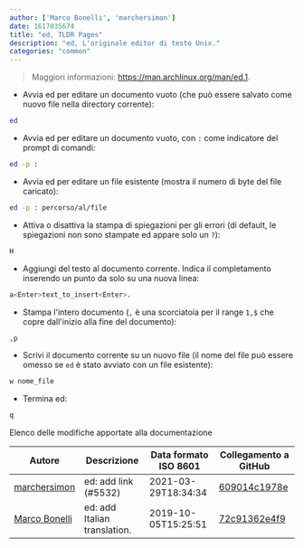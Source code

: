 ```yaml
---
author: ['Marco Bonelli', 'marchersimon']
date: 1617035674
title: "ed, TLDR Pages"
description: "ed, L'originale editor di testo Unix."
categories: "common"
---
```

> Maggiori informazioni: <https://man.archlinux.org/man/ed.1>.

- Avvia ed per editare un documento vuoto (che può essere salvato come nuovo file nella directory corrente):

```bash
ed
```

- Avvia ed per editare un documento vuoto, con `:` come indicatore del prompt di comandi:

```bash
ed -p :
```

- Avvia ed per editare un file esistente (mostra il numero di byte del file caricato):

```bash
ed -p : percorso/al/file
```

- Attiva o disattiva la stampa di spiegazioni per gli errori (di default, le spiegazioni non sono stampate ed appare solo un `?`):

```bash
H
```

- Aggiungi del testo al documento corrente. Indica il completamento inserendo un punto da solo su una nuova linea:

```bash
a<Enter>text_to_insert<Enter>.
```

- Stampa l'intero documento (`,` è una scorciatoia per il range `1,$` che copre dall'inizio alla fine del documento):

```bash
,p
```

- Scrivi il documento corrente su un nuovo file (il nome del file può essere omesso se `ed` è stato avviato con un file esistente):

```bash
w nome_file
```

- Termina ed:

```bash
q
```
Elenco delle modifiche apportate alla documentazione


Autore | Descrizione | Data formato ISO 8601 | Collegamento a GitHub
------|-----|-----|-----
[marchersimon](mailto:50295997+marchersimon@users.noreply.github.com) | ed: add link (#5532) | 2021-03-29T18:34:34 | [609014c1978e](https://github.com/tldr-pages/tldr/commit/609014c1978e51d6b5872b3b47c3000f732a0f21)
[Marco Bonelli](mailto:marco@mebeim.net) | ed: add Italian translation. | 2019-10-05T15:25:51 | [72c91362e4f9](https://github.com/tldr-pages/tldr/commit/72c91362e4f9886a304e35f0802978cc961f1151)

